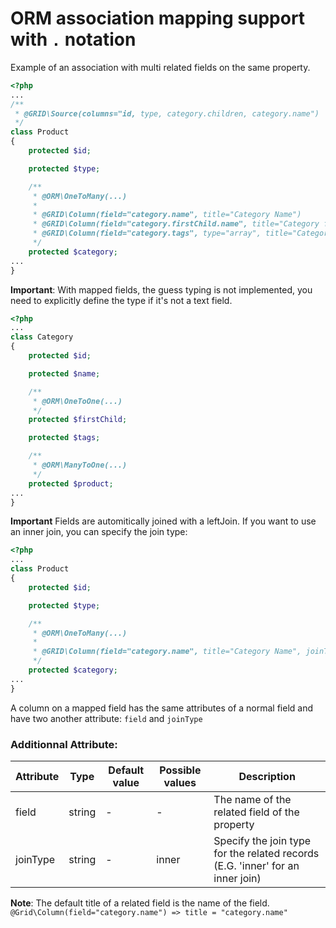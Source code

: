 ORM association mapping support with `.` notation
=================================================

Example of an association with multi related fields on the same property.

```php
<?php
...
/**
 * @GRID\Source(columns="id, type, category.children, category.name")
 */
class Product
{
    protected $id;

    protected $type;

    /**
     * @ORM\OneToMany(...)
     *
     * @GRID\Column(field="category.name", title="Category Name")
     * @GRID\Column(field="category.firstChild.name", title="Category first child")
     * @GRID\Column(field="category.tags", type="array", title="Category tags")
     */
    protected $category;
...
}
```

**Important**: With mapped fields, the guess typing is not implemented, you need to explicitly define the type if it's not a text field.

```php
<?php
...
class Category
{
    protected $id;

    protected $name;

    /**
     * @ORM\OneToOne(...)
     */
    protected $firstChild;

    protected $tags;

    /**
     * @ORM\ManyToOne(...)
     */
    protected $product;
...
}
```

**Important** Fields are automitically joined with a leftJoin. If you want to use an inner join, you can specify the join type:

```php
<?php
...
class Product
{
    protected $id;

    protected $type;

    /**
     * @ORM\OneToMany(...)
     *
     * @GRID\Column(field="category.name", title="Category Name", joinType="inner")
     */
    protected $category;
...
}
```

A column on a mapped field has the same attributes of a normal field and have two another attribute: `field` and `joinType`


### Additionnal Attribute:

| Attribute | Type | Default value | Possible values | Description |
| --------- | ---- | ------------- | --------------- | ----------- |
| field | string | - | - | The name of the related field of the property |
| joinType | string | - | inner | Specify the join type for the related records (E.G. 'inner' for an inner join) |

**Note**: The default title of a related field is the name of the field.
`@Grid\Column(field="category.name") => title = "category.name"`
